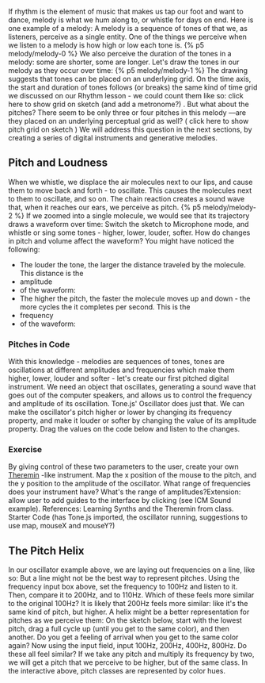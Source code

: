 If rhythm is the element of music that makes us tap our foot and want to dance, melody is what we hum along to, or whistle for days on end. Here is one example of a melody:
A melody is a sequence of tones of that we, as listeners, perceive as a single entity. One of the things we perceive when we listen to a melody is how high or low each tone is.
{% p5 melody/melody-0 %}
We also perceive the duration of the tones in a melody: some are shorter, some are longer. Let's draw the tones in our melody as they occur over time:
{% p5 melody/melody-1 %}
The drawing suggests that tones can be placed on an underlying grid. On the time axis, the start and duration of tones follows (or breaks) the same kind of time grid we discussed on our Rhythm lesson - we could count them like so: 
click here to show grid on sketch (and add a metronome?)
.
But what about the pitches? There seem to be only three or four pitches in this melody  ––are they placed on an underlying perceptual grid as well? (
click here to show pitch grid on sketch
) 
We will address this question in the next sections, by creating a series of digital instruments and generative melodies.
## Pitch and Loudness
When we whistle, we displace the air molecules next to our lips, and cause them to move back and forth - to oscillate. This causes the molecules next to 
them 
to oscillate, and so on. The chain reaction creates a sound wave that, when it reaches our ears, we perceive as pitch. 
{% p5 melody/melody-2 %}
If we zoomed into a single molecule, we would see that its trajectory draws a waveform over time: 
Switch the sketch to Microphone mode, and whistle or sing some tones - higher, lower, louder, softer.  How do changes in pitch and volume affect the waveform?
You might have noticed the following: 
* The louder the tone, the larger the distance traveled by the molecule. This distance is the 
* amplitude
*  of the waveform: 
* The higher the pitch, the faster the molecule moves up and down - the more cycles the it completes per second. This is the 
* frequency
*  of the waveform:
### Pitches in Code
With this knowledge - melodies are sequences of tones, tones are oscillations at different amplitudes and frequencies which make them higher, lower, louder and softer - let's create our first pitched digital instrument. 
We need an object that oscillates, generating a sound wave that goes out of the computer speakers, and allows us to control the frequency and amplitude of its oscillation. Tone.js' Oscillator does just that. 
We can make the oscillator's pitch higher or lower by changing its frequency property, and make it louder or softer by changing the value of its amplitude property. Drag the values on the code below and listen to the changes.
### Exercise
By giving control of these two parameters to the user, create your own 
[Theremin](https://www.youtube.com/watch?v=PjnaciNT-wQ)
-like instrument. Map the x position of the mouse to the pitch, and the y position to the amplitude of the oscillator. What range of frequencies does your instrument have? What's the range of amplitudes?Extension: allow user to add guides to the interface by clicking (see ICM Sound example). 
References: Learning Synths and the Theremin from class.
Starter Code (has Tone.js imported, the oscillator running, suggestions to use map, mouseX and mouseY?)
## The Pitch Helix
In our oscillator example above, we are laying out frequencies on a line, like so: 
But a line might not be the best way to represent pitches. Using the frequency input box above, set the frequency to 100Hz and listen to it. Then, compare it to 200Hz, and to 110Hz. Which of these feels more similar to the original 100Hz? 
It is likely that 200Hz feels more similar: like it's the same kind of pitch, but higher. 
A helix might be a better representation for pitches as we perceive them:
On the sketch below, start with the lowest pitch, drag a full cycle up (until you get to the same color), and then another. Do you get a feeling of arrival when you get to the same color again? 
Now using the input field, input 100Hz, 200Hz, 400Hz, 800Hz. Do these all feel similar? 
If we take any pitch and multiply its frequency by two, we will get a pitch that we perceive to be higher, but of the same class. In the interactive above, pitch classes are represented by color hues. 
